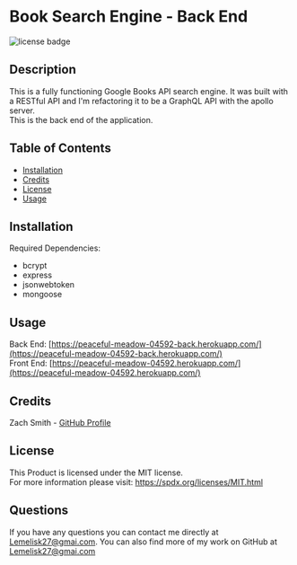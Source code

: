 # Book Search Engine - Back End
![license badge](https://img.shields.io/badge/license-MIT-blue)
## Description
This is a fully functioning Google Books API search engine. It was built with a RESTful API and I'm refactoring it to be a GraphQL API with the apollo server.  
This is the back end of the application.
## Table of Contents
- [Installation](#installation)
- [Credits](#credits)
- [License](#license)
- [Usage](#usage)
## Installation
Required Dependencies:
- bcrypt
- express
- jsonwebtoken
- mongoose
## Usage
Back End: [https://peaceful-meadow-04592-back.herokuapp.com/](https://peaceful-meadow-04592-back.herokuapp.com/)   
Front End: [https://peaceful-meadow-04592.herokuapp.com/](https://peaceful-meadow-04592.herokuapp.com/)
## Credits
Zach Smith - [GitHub Profile](https://github.com/Lemelisk27@gmail.com)  
## License
This Product is licensed under the MIT license.  
For more information please visit: https://spdx.org/licenses/MIT.html
## Questions  
If you have any questions you can contact me directly at Lemelisk27@gmai.com. You can also find more of my work on GitHub at [Lemelisk27@gmai.com](https://github.com/Lemelisk27@gmai.com)